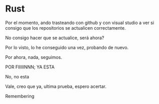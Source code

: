 # Rust

Por el momento, ando trasteando con github y con visual studio a ver si consigo que los repositorios se actualicen correctamente.

No consigo hacer que se actualice, será ahora?

Por lo visto, lo he conseguido una vez, probando de nuevo.

Por ahora, nada, seguimos.

POR FIIIIINNN; YA ESTA

No, no esta

Vale, creo que ya, ultima prueba, espero acertar.

Remembering